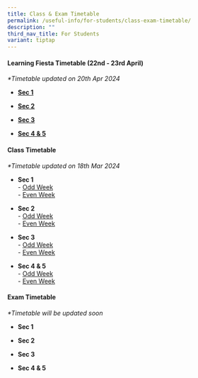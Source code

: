 ```yaml
---
title: Class & Exam Timetable
permalink: /useful-info/for-students/class-exam-timetable/
description: ""
third_nav_title: For Students
variant: tiptap
---
```

<h4><strong>Learning Fiesta Timetable (22nd - 23rd April)</strong></h4>
<p><em>*Timetable updated on 20th Apr 2024</em>
</p>
<ul data-tight="true" class="tight">
<li>
<p><strong><a href="/files/Timetable/AI Learning Fiesta/S1class_timetables_Learning_Fiesta_22___23_April_2024v1.pdf" rel="noopener noreferrer nofollow" target="_blank">Sec 1</a></strong>
</p>
</li>
<li>
<p><strong><a href="/files/Timetable/AI Learning Fiesta/S2class_timetables_Learning_Fiesta_22___23_April_2024v1.pdf" rel="noopener noreferrer nofollow" target="_blank">Sec 2</a></strong>
</p>
</li>
<li>
<p><strong><a href="/files/Timetable/AI Learning Fiesta/S3class_timetables_Learning_Fiesta_22__23_April_2024v1.pdf" rel="noopener noreferrer nofollow" target="_blank">Sec 3</a></strong>
</p>
</li>
<li>
<p><strong><a href="/files/Timetable/AI Learning Fiesta/S4_5class_timetables_Learning_fiesta_22__23_April_2024v1.pdf" rel="noopener noreferrer nofollow" target="_blank">Sec 4 &amp; 5</a></strong>
</p>
</li>
</ul>
<h4><strong>Class Timetable</strong></h4>
<p><em>*Timetable updated on 18th Mar 2024</em>
</p>
<ul data-tight="true" class="tight">
<li>
<p><strong>Sec 1</strong> 
<br>-&nbsp;<a href="/files/Timetable/2024/S1_Class_Odd_TT_T2.pdf" rel="noopener noreferrer nofollow" target="_blank">Odd Week</a> 
<br>-&nbsp;<a href="/files/Timetable/2024/S1_Class_Even_TT_T2.pdf" rel="noopener noreferrer nofollow" target="_blank">Even Week</a>
</p>
</li>
<li>
<p><strong>Sec 2</strong> 
<br>-&nbsp;<a href="/files/Timetable/2024/S2_Class_Odd_TT_T2.pdf" rel="noopener noreferrer nofollow" target="_blank">Odd Week</a> 
<br>-&nbsp;<a href="/files/Timetable/2024/S2_Class_Even_TT_T2.pdf" rel="noopener noreferrer nofollow" target="_blank">Even Week</a>
</p>
</li>
<li>
<p><strong>Sec 3</strong> 
<br>-&nbsp;<a href="/files/Timetable/2024/S3_Class_Odd_TT_T2.pdf" rel="noopener noreferrer nofollow" target="_blank">Odd Week</a> 
<br>-&nbsp;<a href="/files/Timetable/2024/S3_Class_Even_TT_T2.pdf" rel="noopener noreferrer nofollow" target="_blank">Even Week</a>
</p>
</li>
<li>
<p><strong>Sec 4 &amp; 5</strong> 
<br>-&nbsp;<a href="/files/Timetable/2024/S4_5_Class_Odd_TT_T2.pdf" rel="noopener noreferrer nofollow" target="_blank">Odd Week</a> 
<br>-&nbsp;<a href="/files/Timetable/2024/S4_5_Class_Even_TT_T2.pdf" rel="noopener noreferrer nofollow" target="_blank">Even Week</a>
</p>
</li>
</ul>
<h4><strong>Exam Timetable</strong></h4>
<p><em>*Timetable will be updated soon</em>
</p>
<ul data-tight="true" class="tight">
<li>
<p><strong>Sec 1</strong>
</p>
</li>
<li>
<p><strong>Sec 2</strong>
</p>
</li>
<li>
<p><strong>Sec 3</strong>
</p>
</li>
<li>
<p><strong>Sec 4 &amp; 5</strong>
</p>
</li>
</ul>
<p></p>